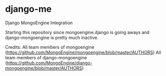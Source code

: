 # django-me
Django MongoEngine Integration

Starting this repository since mongoengine.django is going aways and django-mongoengine is pretty much inactive.

Credits:
All team members of mongoengine (https://github.com/MongoEngine/mongoengine/blob/master/AUTHORS)
All team members of django-mongoengine (https://github.com/MongoEngine/django-mongoengine/blob/master/AUTHORS)
